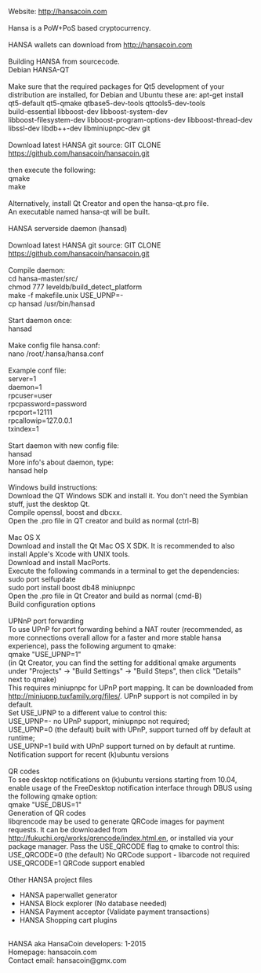 Website: http://hansacoin.com<br>
<br>
Hansa is a PoW+PoS based cryptocurrency.<br>
<br>
HANSA wallets can download from http://hansacoin.com<br>
<br>
Building HANSA from sourcecode.<br>
Debian HANSA-QT<br>
<br>
Make sure that the required packages for Qt5 development of your distribution are installed, for Debian and Ubuntu these are:
apt-get install qt5-default qt5-qmake qtbase5-dev-tools qttools5-dev-tools \
    build-essential libboost-dev libboost-system-dev \
    libboost-filesystem-dev libboost-program-options-dev libboost-thread-dev \
    libssl-dev libdb++-dev libminiupnpc-dev git
	<br><br>
Download latest HANSA git source: GIT CLONE https://github.com/hansacoin/hansacoin.git<br>
<br>
then execute the following:<br>
qmake<br>
make<br>
<br>
Alternatively, install Qt Creator and open the hansa-qt.pro file.<br>
An executable named hansa-qt will be built.<br>
<br>
HANSA serverside daemon (hansad)<br>
<br>
Download latest HANSA git source: GIT CLONE https://github.com/hansacoin/hansacoin.git<br>
<br>
Compile daemon:<br>
cd hansa-master/src/<br>
chmod 777 leveldb/build_detect_platform<br>
make -f makefile.unix USE_UPNP=-<br>
cp hansad /usr/bin/hansad<br>
<br>
Start daemon once: <br>
hansad<br>
<br>
Make config file hansa.conf:<br>
nano /root/.hansa/hansa.conf<br>
<br>
Example conf file:<br>
server=1<br>
daemon=1<br>
rpcuser=user <br>
rpcpassword=password<br>
rpcport=12111<br>
rpcallowip=127.0.0.1<br>
txindex=1<br>
<br>
Start daemon with new config file:<br>
hansad<br>
More info's about daemon, type:<br>
hansad help<br>
<br>
Windows build instructions:<br>
Download the QT Windows SDK and install it. You don't need the Symbian stuff, just the desktop Qt.<br>
Compile openssl, boost and dbcxx.<br>
Open the .pro file in QT creator and build as normal (ctrl-B)<br>
<br>
Mac OS X<br>
Download and install the Qt Mac OS X SDK. It is recommended to also install Apple's Xcode with UNIX tools.<br>
Download and install MacPorts.<br>
Execute the following commands in a terminal to get the dependencies:<br>
sudo port selfupdate<br>
sudo port install boost db48 miniupnpc<br>
Open the .pro file in Qt Creator and build as normal (cmd-B)<br>
Build configuration options<br>
<br>
UPNnP port forwarding<br>
To use UPnP for port forwarding behind a NAT router (recommended, as more connections overall allow for a faster and more stable hansa experience), pass the following argument to qmake:<br>
qmake "USE_UPNP=1"<br>
(in Qt Creator, you can find the setting for additional qmake arguments under "Projects" -> "Build Settings" -> "Build Steps", then click "Details" next to qmake)<br>
This requires miniupnpc for UPnP port mapping. It can be downloaded from http://miniupnp.tuxfamily.org/files/. UPnP support is not compiled in by default.<br>
Set USE_UPNP to a different value to control this:<br>
USE_UPNP=-	no UPnP support, miniupnpc not required;<br>
USE_UPNP=0	(the default) built with UPnP, support turned off by default at runtime;<br>
USE_UPNP=1	build with UPnP support turned on by default at runtime.<br>
Notification support for recent (k)ubuntu versions<br>
<br>
QR codes<br>
To see desktop notifications on (k)ubuntu versions starting from 10.04, enable usage of the FreeDesktop notification interface through DBUS using the following qmake option:<br>
qmake "USE_DBUS=1"<br>
Generation of QR codes<br>
libqrencode may be used to generate QRCode images for payment requests. It can be downloaded from http://fukuchi.org/works/qrencode/index.html.en, or installed via your package manager. Pass the USE_QRCODE flag to qmake to control this:<br>
USE_QRCODE=0	(the default) No QRCode support - libarcode not required<br>
USE_QRCODE=1	QRCode support enabled<br>
<br>
Other HANSA project files<br>
- HANSA paperwallet generator<br>
- HANSA Block explorer (No database needed)<br>
- HANSA Payment acceptor (Validate payment transactions)<br>
- HANSA Shopping cart plugins<br>
<br>
HANSA aka HansaCoin developers: 1-2015<br>
Homepage: hansacoin.com<br>
Contact email: hansacoin@gmx.com<br>

